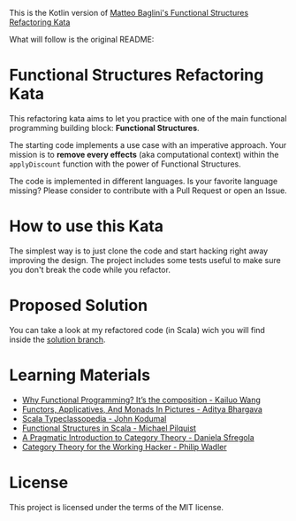 This is the Kotlin version of [Matteo Baglini's Functional Structures Refactoring Kata](https://github.com/matteobaglini/functional-structures-refactoring-kata)

What will follow is the original README:

# Functional Structures Refactoring Kata

This refactoring kata aims to let you practice with one of the main functional programming building block: **Functional Structures**.

The starting code implements a use case with an imperative approach. Your mission is to **remove every effects** (aka computational context) within the ``applyDiscount`` function with the power of Functional Structures.

The code is implemented in different languages. Is your favorite language missing? Please consider to contribute with a Pull Request or open an Issue.

# How to use this Kata

The simplest way is to just clone the code and start hacking right away improving the design. The project includes some tests useful to make sure you don't break the code while you refactor.

# Proposed Solution

You can take a look at my refactored code (in Scala) wich you will find inside the [solution branch](https://github.com/matteobaglini/functional-structures-refactoring-kata/tree/solution).

# Learning Materials

- [Why Functional Programming? It’s the composition - Kailuo Wang](https://tech.iheart.com/why-fp-its-the-composition-f585d17b01d3)
- [Functors, Applicatives, And Monads In Pictures - Aditya Bhargava](http://adit.io/posts/2013-04-17-functors,_applicatives,_and_monads_in_pictures.html)
- [Scala Typeclassopedia - John Kodumal](https://www.youtube.com/watch?v=IMGCDph1fNY)
- [Functional Structures in Scala - Michael Pilquist](https://www.youtube.com/watch?v=Dsd4pc99FSY&list=PLFrwDVdSrYE6dy14XCmUtRAJuhCxuzJp0)
- [A Pragmatic Introduction to Category Theory - Daniela Sfregola](https://www.youtube.com/watch?v=MvQxNm5gn8g)
- [Category Theory for the Working Hacker - Philip Wadler](https://www.youtube.com/watch?v=V10hzjgoklA)

# License
This project is licensed under the terms of the MIT license.